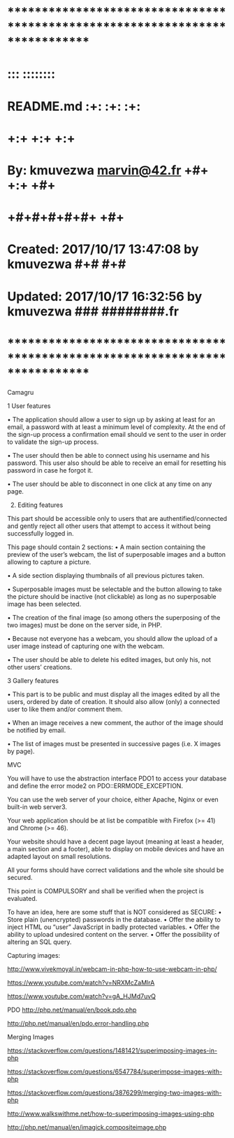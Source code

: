 # **************************************************************************** #
#                                                                              #
#                                                         :::      ::::::::    #
#    README.md                                          :+:      :+:    :+:    #
#                                                     +:+ +:+         +:+      #
#    By: kmuvezwa <marvin@42.fr>                    +#+  +:+       +#+         #
#                                                 +#+#+#+#+#+   +#+            #
#    Created: 2017/10/17 13:47:08 by kmuvezwa          #+#    #+#              #
#    Updated: 2017/10/17 16:32:56 by kmuvezwa         ###   ########.fr        #
#                                                                              #
# **************************************************************************** #

Camagru

1 User features

• The application should allow a user to sign up by asking at least for an email, a
password with at least a minimum level of complexity. At the end of the sign-up
process a confirmation email should ve sent to the user in order to validate the
sign-up process.

• The user should then be able to connect using his username and his password. This
user also should be able to receive an email for resetting his password in case he
forgot it.

• The user should be able to disconnect in one click at any time on any page.

2. Editing features

This part should be accessible only to users that are authentified/connected and gently reject all other users that attempt to access it without being successfully logged in.

This page should contain 2 sections:
• A main section containing the preview of the user’s webcam, the list of superposable images and a button allowing to capture a picture.

• A side section displaying thumbnails of all previous pictures taken.

• Superposable images must be selectable and the button allowing to take the picture should be inactive (not clickable) as long as no superposable image has been selected.

• The creation of the final image (so among others the superposing of the two images) must be done on the server side, in PHP.

• Because not everyone has a webcam, you should allow the upload of a user image
instead of capturing one with the webcam.

• The user should be able to delete his edited images, but only his, not other users’ creations.

3 Gallery features

• This part is to be public and must display all the images edited by all the users, ordered by date of creation. It should also allow (only) a connected user to like
them and/or comment them.

• When an image receives a new comment, the author of the image should be notified
by email.

• The list of images must be presented in successive pages (i.e. X images by page).


MVC

You will have to use the abstraction interface PDO1 to access your database and define the error mode2 on PDO::ERRMODE_EXCEPTION.

You can use the web server of your choice, either Apache, Nginx or even built-in web server3.

Your web application should be at list be compatible with Firefox (>= 41) and Chrome (>= 46).

Your website should have a decent page layout (meaning at least a header, a main section and a footer), able to display on mobile devices and have an adapted layout on small resolutions.

All your forms should have correct validations and the whole site should be secured.

This point is COMPULSORY and shall be verified when the project is evaluated.

To have an idea, here are some stuff that is NOT considered as SECURE:
• Store plain (unencrypted) passwords in the database.
• Offer the ability to inject HTML ou “user” JavaScript in badly protected variables.
• Offer the ability to upload undesired content on the server.
• Offer the possibility of altering an SQL query.

Capturing images:

http://www.vivekmoyal.in/webcam-in-php-how-to-use-webcam-in-php/

https://www.youtube.com/watch?v=NRXMcZaMlrA

https://www.youtube.com/watch?v=gA_HJMd7uvQ

PDO
http://php.net/manual/en/book.pdo.php

http://php.net/manual/en/pdo.error-handling.php

Merging Images

https://stackoverflow.com/questions/1481421/superimposing-images-in-php

https://stackoverflow.com/questions/6547784/superimpose-images-with-php

https://stackoverflow.com/questions/3876299/merging-two-images-with-php

http://www.walkswithme.net/how-to-superimposing-images-using-php

http://php.net/manual/en/imagick.compositeimage.php

